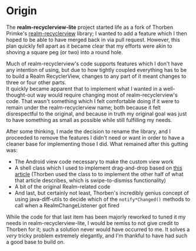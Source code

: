 # Origin
The **realm-recyclerview-lite** project started life as a fork of Thorben Primke's [realm-recyclerview][RRV] library; I wanted to add a feature which I then hoped to be able to have merged back in via pull request. However, this plan quickly fell apart as it became clear that my efforts were akin to shoving a square peg (or two) into a round hole.

Much of realm-recyclerview's code supports features which I don't have any intention of using, but due to how tightly coupled everything has to be to build a Realm RecyclerView, changes to any part of it meant changes to three or four other parts.  
It quickly became apparent that to implement what I wanted in a well-thought-out way would require changing most of realm-recyclerview's code. That wasn't something which I felt comfortable doing if it were to remain under the realm-recyclerview name; both because it felt disrespectful to the original, and because in truth my original goal was just to have something as small as possible while still fulfilling my needs.

After some thinking, I made the decision to rename the library, and I proceeded to remove the features I didn't need or want in order to have a cleaner base for implementing those I did. What remained after this gutting was:
* The Android view code necessary to make the custom view work
* A shell class which I used to implement drag-and-drop based on [this article][DnD] (Thorben used the class to to implement the other half of what that article describes, which is swipe-to-dismiss functionality)
* A bit of the original Realm-related code
* And last, but certainly not least, Thorben's incredibly genius concept of using java-diff-utils to  decide which of the `notify*Changed()` methods to call when a RealmChangeListener got fired

While the code for that last item has been majorly reworked to tuned it my needs in realm-recyclerview-lite, I would be remiss to not give credit to Thorben for it; such a solution never would have occurred to me. It solves a *very* tricky problem extremely elegantly, and I'm thankful to have had such a good base to build on.

[RRV]: https://github.com/thorbenprimke/realm-recyclerview
[DnD]: https://medium.com/@ipaulpro/drag-and-swipe-with-recyclerview-b9456d2b1aaf#.y5o1j11jt
